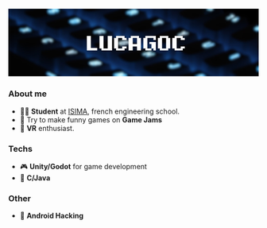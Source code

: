 
![Banner](banner.jpg)
### About me
- 👨‍🎓 **Student** at [ISIMA](https://www.isima.fr/), french engineering school.
- 💖 Try to make funny games on **Game Jams**
- 🤖 **VR** enthusiast.

### Techs
- 🎮 **Unity/Godot** for game development
- 💾 **C/Java**

### Other
- 📱 **Android Hacking**
